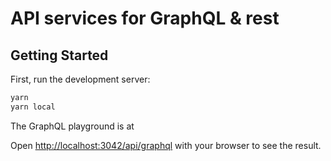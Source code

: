 # API services for GraphQL & rest

## Getting Started

First, run the development server:

```bash
yarn
yarn local
```

The GraphQL playground is at

Open [http://localhost:3042/api/graphql](http://localhost:3042/api/graphql) with your browser to see the result.
